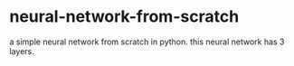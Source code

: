 # neural-network-from-scratch
a simple neural network from scratch in python. this neural network has 3 layers.
